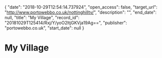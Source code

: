 {
  "date": "2018-10-29T12:54:14.737924", 
  "open_access": false, 
  "target_url": "http://www.portowebbo.co.uk/nottinghilltv/", 
  "description": "", 
  "end_date": null, 
  "title": "My Village", 
  "record_id": "20181029T125414/Rxj/Y/yoO2ltjGKVja19Ag==", 
  "publisher": "portowebbo.co.uk", 
  "start_date": null
}

# My Village

